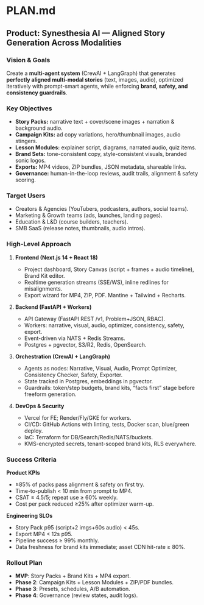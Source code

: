 # PLAN.md

## Product: Synesthesia AI — Aligned Story Generation Across Modalities

### Vision & Goals
Create a **multi-agent system** (CrewAI + LangGraph) that generates **perfectly aligned multi-modal stories** (text, images, audio), optimized iteratively with prompt-smart agents, while enforcing **brand, safety, and consistency guardrails**.

### Key Objectives
- **Story Packs:** narrative text + cover/scene images + narration & background audio.
- **Campaign Kits:** ad copy variations, hero/thumbnail images, audio stingers.
- **Lesson Modules:** explainer script, diagrams, narrated audio, quiz items.
- **Brand Sets:** tone-consistent copy, style-consistent visuals, branded sonic logos.
- **Exports:** MP4 videos, ZIP bundles, JSON metadata, shareable links.
- **Governance:** human-in-the-loop reviews, audit trails, alignment & safety scoring.

### Target Users
- Creators & Agencies (YouTubers, podcasters, authors, social teams).
- Marketing & Growth teams (ads, launches, landing pages).
- Education & L&D (course builders, teachers).
- SMB SaaS (release notes, thumbnails, audio intros).

### High-Level Approach
1. **Frontend (Next.js 14 + React 18)**  
   - Project dashboard, Story Canvas (script + frames + audio timeline), Brand Kit editor.  
   - Realtime generation streams (SSE/WS), inline redlines for misalignments.  
   - Export wizard for MP4, ZIP, PDF. Mantine + Tailwind + Recharts.  

2. **Backend (FastAPI + Workers)**  
   - API Gateway (FastAPI REST /v1, Problem+JSON, RBAC).  
   - Workers: narrative, visual, audio, optimizer, consistency, safety, export.  
   - Event-driven via NATS + Redis Streams.  
   - Postgres + pgvector, S3/R2, Redis, OpenSearch.  

3. **Orchestration (CrewAI + LangGraph)**  
   - Agents as nodes: Narrative, Visual, Audio, Prompt Optimizer, Consistency Checker, Safety, Exporter.  
   - State tracked in Postgres, embeddings in pgvector.  
   - Guardrails: token/step budgets, brand kits, “facts first” stage before freeform generation.  

4. **DevOps & Security**  
   - Vercel for FE; Render/Fly/GKE for workers.  
   - CI/CD: GitHub Actions with linting, tests, Docker scan, blue/green deploy.  
   - IaC: Terraform for DB/Search/Redis/NATS/buckets.  
   - KMS-encrypted secrets, tenant-scoped brand kits, RLS everywhere.

### Success Criteria
**Product KPIs**
- ≥85% of packs pass alignment & safety on first try.  
- Time-to-publish < 10 min from prompt to MP4.  
- CSAT ≥ 4.5/5; repeat use ≥ 60% weekly.  
- Cost per pack reduced ≥25% after optimizer warm-up.  

**Engineering SLOs**
- Story Pack p95 (script+2 imgs+60s audio) < 45s.  
- Export MP4 < 12s p95.  
- Pipeline success ≥ 99% monthly.  
- Data freshness for brand kits immediate; asset CDN hit-rate ≥ 80%.  

### Rollout Plan
- **MVP**: Story Packs + Brand Kits + MP4 export.  
- **Phase 2**: Campaign Kits + Lesson Modules + ZIP/PDF bundles.  
- **Phase 3**: Presets, schedules, A/B automation.  
- **Phase 4**: Governance (review states, audit logs).  

